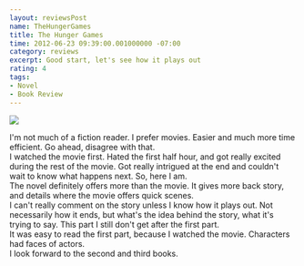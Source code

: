 ```yaml
---
layout: reviewsPost
name: TheHungerGames
title: The Hunger Games
time: 2012-06-23 09:39:00.001000000 -07:00
category: reviews
excerpt: Good start, let's see how it plays out
rating: 4
tags:
- Novel
- Book Review
---
```

<img class="imageOnRight" src="{{ site.imgFolder_reviews }}{{ page.name }}/TheHungerGamesCover.jpg">

<div class="stars" title="{{ page.rating }} Stars" data-percent="{{ page.rating }}"></div>

I'm not much of a fiction reader. I prefer movies. Easier and much more time efficient. Go ahead, disagree with that.  
I watched the movie first. Hated the first half hour, and got really excited during the rest of the movie. Got really intrigued at the end and couldn't wait to know what happens next. So, here I am.  
The novel definitely offers more than the movie. It gives more back story, and details where the movie offers quick scenes.  
I can't really comment on the story unless I know how it plays out. Not necessarily how it ends, but what's the idea behind the story, what it's trying to say. This part I still don't get after the first part.  
It was easy to read the first part, because I watched the movie. Characters had faces of actors.  
I look forward to the second and third books.  
